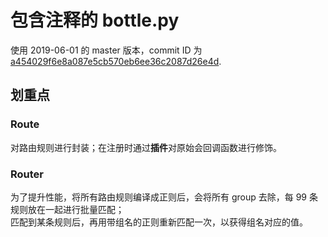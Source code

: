 # 包含注释的 bottle.py
使用 2019-06-01 的 master 版本，commit ID 为 [a454029f6e8a087e5cb570eb6ee36c2087d26e4d](https://github.com/bottlepy/bottle/blob/a454029f6e8a087e5cb570eb6ee36c2087d26e4d/bottle.py).

## 划重点
### Route
对路由规则进行封装；在注册时通过**插件**对原始会回调函数进行修饰。

### Router
为了提升性能，将所有路由规则编译成正则后，会将所有 group 去除，每 99 条规则放在一起进行批量匹配；  
匹配到某条规则后，再用带组名的正则重新匹配一次，以获得组名对应的值。


